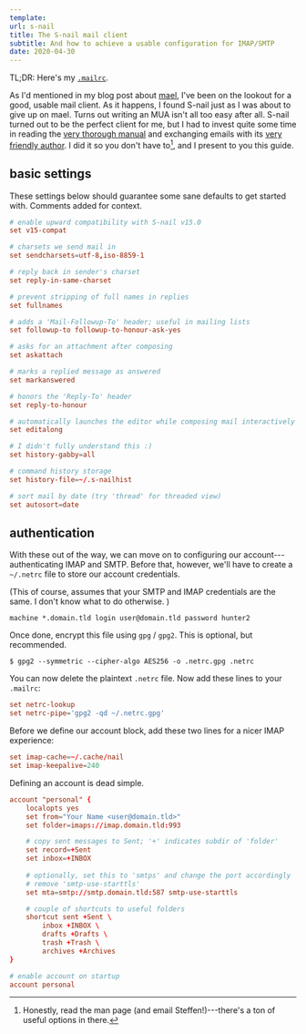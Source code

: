 ```yaml
---
template:
url: s-nail
title: The S-nail mail client
subtitle: And how to achieve a usable configuration for IMAP/SMTP
date: 2020-04-30
---
```


TL;DR: Here's my [`.mailrc`](https://github.com/icyphox/dotfiles/blob/master/home/.mailrc).

As I'd mentioned in my blog post about [mael](/blog/mael), I've been on
the lookout for a good, usable mail client. As it happens, I found
S-nail just as I was about to give up on mael. Turns out writing an MUA
isn't all too easy after all. S-nail turned out to be the perfect client
for me, but I had to invest quite some time in reading the [very
thorough manual](https://www.sdaoden.eu/code-nail.html) and exchanging
emails with its [very friendly author](https://www.sdaoden.eu). I did it
so you don't have to[^read-man], and I present to you
this guide.

[^read-man]: Honestly, read the man page (and email Steffen!)---there's
    a ton of useful options in there.

## basic settings

These settings below should guarantee some sane defaults to get started
with. Comments added for context.
```conf
# enable upward compatibility with S-nail v15.0
set v15-compat

# charsets we send mail in
set sendcharsets=utf-8,iso-8859-1

# reply back in sender's charset
set reply-in-same-charset

# prevent stripping of full names in replies
set fullnames

# adds a 'Mail-Followup-To' header; useful in mailing lists
set followup-to followup-to-honour-ask-yes

# asks for an attachment after composing
set askattach

# marks a replied message as answered
set markanswered

# honors the 'Reply-To' header
set reply-to-honour

# automatically launches the editor while composing mail interactively
set editalong

# I didn't fully understand this :) 
set history-gabby=all

# command history storage
set history-file=~/.s-nailhist

# sort mail by date (try 'thread' for threaded view)
set autosort=date
```

## authentication

With these out of the way, we can move on to configuring our
account---authenticating IMAP and SMTP. Before that, however, we'll
have to create a `~/.netrc` file to store our account credentials. 

(This of course, assumes that your SMTP and IMAP credentials are the
same. I don't know what to do otherwise. )

```netrc
machine *.domain.tld login user@domain.tld password hunter2
```

Once done, encrypt this file using `gpg` / `gpg2`. This is optional, but
recommended.

```
$ gpg2 --symmetric --cipher-algo AES256 -o .netrc.gpg .netrc
```

You can now delete the plaintext `.netrc` file. Now add these lines to
your `.mailrc`:

```conf
set netrc-lookup
set netrc-pipe='gpg2 -qd ~/.netrc.gpg'
```

Before we define our account block, add these two lines for a nicer IMAP
experience:

```conf
set imap-cache=~/.cache/nail
set imap-keepalive=240
```

Defining an account is dead simple. 

```conf
account "personal" {
    localopts yes
    set from="Your Name <user@domain.tld>"
    set folder=imaps://imap.domain.tld:993

    # copy sent messages to Sent; '+' indicates subdir of 'folder' 
    set record=+Sent
    set inbox=+INBOX
    
    # optionally, set this to 'smtps' and change the port accordingly
    # remove 'smtp-use-starttls'
    set mta=smtp://smtp.domain.tld:587 smtp-use-starttls

    # couple of shortcuts to useful folders
    shortcut sent +Sent \
        inbox +INBOX \
        drafts +Drafts \
        trash +Trash \
        archives +Archives
}

# enable account on startup
account personal
```
